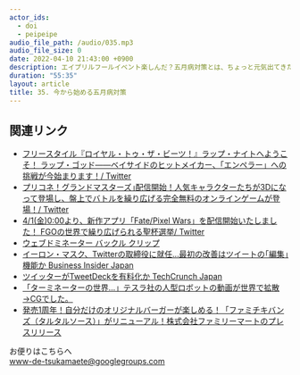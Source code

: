 ```yaml
---
actor_ids:
  - doi
  - peipeipe
audio_file_path: /audio/035.mp3
audio_file_size: 0
date: 2022-04-10 21:43:00 +0900
description: エイプリルフールイベント楽しんだ？五月病対策とは、ちょっと元気出てきた、ウェブドミネーターって知ってる？について話しました
duration: "55:35"
layout: article
title: 35. 今から始める五月病対策
---
```



## 関連リンク
- [フリースタイル『ロイヤル・トゥ・ザ・ビーツ！』ラップ・ナイトへようこそ！ ラップ・ゴッド——ベイサイドのヒットメイカー、「エンペラー」への挑戦が今始まります！/ Twitter](https://twitter.com/ArknightsStaff/status/1509606471616831488)
- [プリコネ！グランドマスターズ｣配信開始！人気キャラクターたちが3Dになって登場し、盤上でバトルを繰り広げる完全無料のオンラインゲームが登場！/ Twitter](https://mobile.twitter.com/priconne_redive/status/1509727780824829952)
- [4/1(金)0:00より、新作アプリ「Fate/Pixel Wars」を配信開始いたしました！ FGOの世界で繰り広げられる聖杯選挙/ Twitter](https://twitter.com/fgoproject/status/1509551220557459459)
- [ウェブドミネーター バックル クリップ](https://www.amazon.co.jp/dp/B07HY44KR3)
- [イーロン・マスク、Twitterの取締役に就任…最初の改善はツイートの｢編集｣機能か   Business Insider Japan](https://www.businessinsider.jp/post-252688)
- [ツイッターがTweetDeckを有料化か   TechCrunch Japan](https://jp.techcrunch.com/2022/03/24/2022-03-23-twitter-spotted-making-tweetdeck-paid-feature-twitter-blue/?guccounter=1&guce_referrer=aHR0cHM6Ly93d3cuZ29vZ2xlLmNvbS8&guce_referrer_sig=AQAAALCb443CE9X3DqPixDw9PPv_Z2f_8Kzfwtn9hXS7VqX_ULPHBVuJabncn5vgP0XYyFPE00Uk5bPem8sTRfJiYN5LjrpTIZfZErzRiuqCihy5HddyQyyOXVFNwWXUFcrM1Wd6qWEkghCT3oOWszlgw4fDXgzRcy-XtoI0pNRmVC2J)
- [「ターミネーターの世界…」テスラ社の人型ロボットの動画が世界で拡散→CGでした。](https://twitter.com/shelbychurch/status/1510104782073212928?ref_src=twsrc%5Etfw%7Ctwcamp%5Etweetembed%7Ctwterm%5E1510104782073212928%7Ctwgr%5E%7Ctwcon%5Es1_&ref_url=https%3A%2F%2Fwww.itmedia.co.jp%2Fnews%2Farticles%2F2204%2F04%2Fnews129.html) 
- [発売1周年！自分だけのオリジナルバーガーが楽しめる！「ファミチキバンズ（タルタルソース）」がリニューアル！株式会社ファミリーマートのプレスリリース](https://prtimes.jp/main/html/rd/p/000000500.000046210.html)

お便りはこちらへ<br/>
www-de-tsukamaete@googlegroups.com